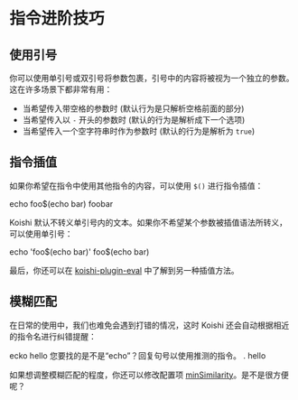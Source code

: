 # 指令进阶技巧

## 使用引号

你可以使用单引号或双引号将参数包裹，引号中的内容将被视为一个独立的参数。这在许多场景下都非常有用：

- 当希望传入带空格的参数时 (默认行为是只解析空格前面的部分)
- 当希望传入以 `-` 开头的参数时 (默认的行为是解析成下一个选项)
- 当希望传入一个空字符串时作为参数时 (默认的行为是解析为 `true`)

## 指令插值

如果你希望在指令中使用其他指令的内容，可以使用 `$()` 进行指令插值：

<chat-panel>
<chat-message nickname="Alice">echo foo$(echo bar)</chat-message>
<chat-message nickname="Koishi">foobar</chat-message>
</chat-panel>

Koishi 默认不转义单引号内的文本。如果你不希望某个参数被插值语法所转义，可以使用单引号：

<chat-panel>
<chat-message nickname="Alice">echo 'foo$(echo bar)'</chat-message>
<chat-message nickname="Koishi">foo$(echo bar)</chat-message>
</chat-panel>

最后，你还可以在 [koishi-plugin-eval](https://eval.koishi.chat) 中了解到另一种插值方法。

## 模糊匹配

在日常的使用中，我们也难免会遇到打错的情况，这时 Koishi 还会自动根据相近的指令名进行纠错提醒：

<chat-panel>
<chat-message nickname="Alice">ecko hello</chat-message>
<chat-message nickname="Koishi">您要找的是不是“echo”？回复句号以使用推测的指令。</chat-message>
<chat-message nickname="Alice">.</chat-message>
<chat-message nickname="Koishi">hello</chat-message>
</chat-panel>

如果想调整模糊匹配的程度，你还可以修改配置项 [minSimilarity](../../api/core/app.md#options-minsimilarity)。是不是很方便呢？
